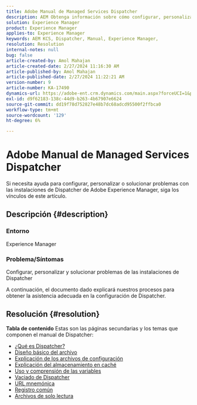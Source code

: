 ```yaml
---
title: Adobe Manual de Managed Services Dispatcher
description: AEM Obtenga información sobre cómo configurar, personalizar y solucionar problemas de las instalaciones de Dispatcher de. Siga los vínculos mencionados.
solution: Experience Manager
product: Experience Manager
applies-to: Experience Manager
keywords: AEM KCS, Dispatcher, Manual, Experience Manager,
resolution: Resolution
internal-notes: null
bug: false
article-created-by: Amol Mahajan
article-created-date: 2/27/2024 11:16:30 AM
article-published-by: Amol Mahajan
article-published-date: 2/27/2024 11:22:21 AM
version-number: 9
article-number: KA-17490
dynamics-url: https://adobe-ent.crm.dynamics.com/main.aspx?forceUCI=1&pagetype=entityrecord&etn=knowledgearticle&id=c44ec7a5-61d5-ee11-9079-6045bd006268
exl-id: d9f62183-138c-44d9-b263-4b67907e6624
source-git-commit: dd19f78d752827e48b7dc68adcd95500f2ffbca0
workflow-type: tm+mt
source-wordcount: '129'
ht-degree: 6%

---
```


# Adobe Manual de Managed Services Dispatcher


Si necesita ayuda para configurar, personalizar o solucionar problemas con las instalaciones de Dispatcher de Adobe Experience Manager, siga los vínculos de este artículo.

## Descripción {#description}


### <b>Entorno</b>

Experience Manager

### <b>Problema/Síntomas</b>

Configurar, personalizar y solucionar problemas de las instalaciones de Dispatcher

A continuación, el documento dado explicará nuestros procesos para obtener la asistencia adecuada en la configuración de Dispatcher.


## Resolución {#resolution}

<b>Tabla de contenido</b>
Estas son las páginas secundarias y los temas que componen el manual de Dispatcher:

- [¿Qué es Dispatcher?](https://experienceleague.adobe.com/docs/experience-cloud-kcs/kbarticles/KA-17911.html)
- [Diseño básico del archivo](https://experienceleague.adobe.com/docs/experience-cloud-kcs/kbarticles/KA-17502.html)
- [Explicación de los archivos de configuración](https://experienceleague.adobe.com/docs/experience-cloud-kcs/kbarticles/KA-17477.html)
- [Explicación del almacenamiento en caché](https://experienceleague.adobe.com/docs/experience-cloud-kcs/kbarticles/KA-17912.html)
- [Uso y comprensión de las variables](https://experienceleague.adobe.com/docs/experience-cloud-kcs/kbarticles/KA-17487.html)
- [Vaciado de Dispatcher](https://experienceleague.adobe.com/docs/experience-cloud-kcs/kbarticles/KA-17493.html)
- [URL mnemónica](https://experienceleague.adobe.com/docs/experience-cloud-kcs/kbarticles/KA-17463.html)
- [Registro común](https://experienceleague.adobe.com/docs/experience-cloud-kcs/kbarticles/KA-17914.html)
- [Archivos de solo lectura](https://experienceleague.adobe.com/docs/experience-cloud-kcs/kbarticles/KA-17483.html)
